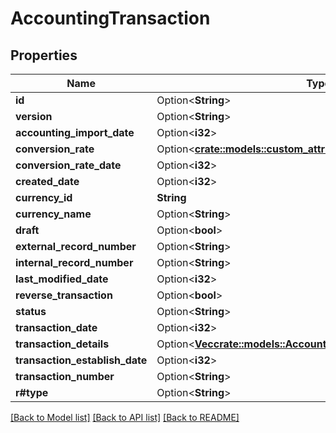 # AccountingTransaction

## Properties

Name | Type | Description | Notes
------------ | ------------- | ------------- | -------------
**id** | Option<**String**> |  | [optional]
**version** | Option<**String**> |  | [optional]
**accounting_import_date** | Option<**i32**> |  | [optional]
**conversion_rate** | Option<[**crate::models::custom_attribute_definition::AttributeType**](decimal.md)> |  | [optional]
**conversion_rate_date** | Option<**i32**> |  | [optional]
**created_date** | Option<**i32**> |  | [optional]
**currency_id** | **String** |  | 
**currency_name** | Option<**String**> |  | [optional]
**draft** | Option<**bool**> |  | [optional]
**external_record_number** | Option<**String**> |  | [optional]
**internal_record_number** | Option<**String**> |  | [optional]
**last_modified_date** | Option<**i32**> |  | [optional]
**reverse_transaction** | Option<**bool**> |  | [optional]
**status** | Option<**String**> |  | [optional]
**transaction_date** | Option<**i32**> |  | [optional]
**transaction_details** | Option<[**Vec<crate::models::AccountingTransactionDetail>**](accountingTransactionDetail.md)> |  | [optional]
**transaction_establish_date** | Option<**i32**> |  | [optional]
**transaction_number** | Option<**String**> |  | [optional]
**r#type** | Option<**String**> |  | [optional]

[[Back to Model list]](../README.md#documentation-for-models) [[Back to API list]](../README.md#documentation-for-api-endpoints) [[Back to README]](../README.md)


